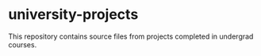 # university-projects
This repository contains source files from projects completed in undergrad courses. 
